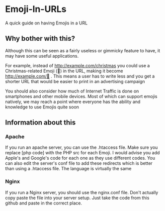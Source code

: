 # Emoji-In-URLs
A quick guide on having Emojis in a URL

## Why bother with this?
Although this can be seen as a fairly useless or gimmicky feature to have, it may have some useful applications.

For example, instead of http://example.com/christmas you could use a Christmas-related Emoji (🎄) in the URL, making it become http://example.com/🎄 . This means a user has to write less and you get a shorter URL that would be easier to print in an advertising campaign

You should also consider how much of Internet Traffic is done on smartphones and other mobile devices. Most of which can support emojis natively, we may reach a point where everyone has the ability and knowledge to use Emojis quite soon

## Information about this
### Apache
If you run an apache server, you can use the .htaccess file. Make sure you replace [php code] with the PHP src for each Emoji. I would advise you add Apple's and Google's code for each one as they use different codes.
You can also edit the server's conf file to add these redirects which is better than using a .htaccess file. The language is virtually the same

### Nginx
If you run a Nginx server, you should use the nginx.conf file. Don't actually copy paste the file into your server setup. Just take the code from this github and paste in the correct place.
